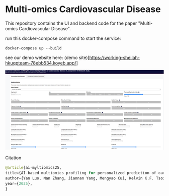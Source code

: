 # Multi-omics Cardiovascular Disease

This repository contains the UI and backend code for the paper "Multi-omics Cardiovascular Disease".

run this docker-compose command to start the service:
```
docker-compose up --build
```

see our demo website here:
(demo site)[https://working-sheilah-hkuqpteam-78ebb534.koyeb.app/]

![demo](./demo.png)


Citation

```python
@article{ai-myltiomics25,
title={AI-based multiomics profiling for personalized prediction of cardiovascular disease: A prospective UK Biobank study},
author={Yan Luo, Nan Zhang, Jiannan Yang, Mengyao Cui, Kelvin K.F. Tsoi, Gregory Y.H. Lip, Tong Liu, Qingpeng Zhang},
year={2025},
}
```